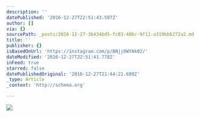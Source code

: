 ```yaml
---
description: ''
datePublished: '2016-12-27T22:51:43.507Z'
author: []
via: {}
sourcePath: _posts/2016-12-27-36434bd5-fc03-486c-9f11-a319bb6272a2.md
title: ''
publisher: {}
isBasedOnUrl: 'https://instagram.com/p/BNjj0WYAk02/'
dateModified: '2016-12-27T22:51:41.778Z'
inFeed: true
starred: false
datePublishedOriginal: '2016-12-27T21:44:21.689Z'
_type: Article
_context: 'http://schema.org'

---
```

![](https://the-grid-user-content.s3-us-west-2.amazonaws.com/f66b5f51-f27d-4b28-a6a9-0855c653d95e.png)